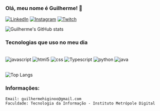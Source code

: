 
### Olá, meu nome é Guilherme! 👋

[![LinkedIn](https://img.shields.io/badge/LinkedIn-0077B5?style=for-the-badge&logo=linkedin&logoColor=white)](https://www.linkedin.com/in/guilherme-higino-3b99422b3/)
[![Instagram](https://img.shields.io/badge/Instagram-E4405F?style=for-the-badge&logo=instagram&logoColor=white)](https://www.instagram.com/guilhermehiginoo/)
[![Twitch](https://img.shields.io/badge/Twitch-9146FF?style=for-the-badge&logo=twitch&logoColor=white)](https://www.twitch.tv/guidoofficial)

![Guilherme's GitHub stats](https://github-readme-stats.vercel.app/api?username=guilhermehiginoo&show_icons=true)


### Tecnologias que uso no meu dia
<div style="display: inline_block"><br/>
  <img align="center" alt="javascript" src="https://img.shields.io/badge/JavaScript-F7DF1E?style=for-the-badge&logo=javascript&logoColor=black">
  <img align="center" alt="html5" src="https://img.shields.io/badge/HTML5-E34F26?style=for-the-badge&logo=html5&logoColor=white">
  <img align="center" alt="css" src="https://img.shields.io/badge/CSS3-1572B6?style=for-the-badge&logo=css3&logoColor=white">
  <img align="center" alt="Typescript" src="https://img.shields.io/badge/TypeScript-007ACC?style=for-the-badge&logo=typescript&logoColor=white">
  <img align="center" alt="python" src="https://img.shields.io/badge/Python-14354C?style=for-the-badge&logo=python&logoColor=white">
  <img align="center" alt="java" src="https://img.shields.io/badge/Java-ED8B00?style=for-the-badge&logo=openjdk&logoColor=white">
<div><br/>

![Top Langs](https://github-readme-stats.vercel.app/api/top-langs/?username=guilhermehiginoo&size_weight=0.5&count_weight=0.5)

### Informações:
    
    Email: guilhermehiginoo@gmail.com
    Faculdade: Tecnologia da Informação - Instituto Metrópole Digital
